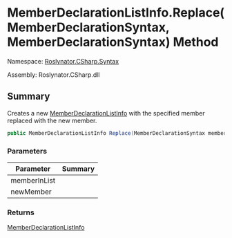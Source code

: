 # MemberDeclarationListInfo\.Replace\(MemberDeclarationSyntax, MemberDeclarationSyntax\) Method

Namespace: [Roslynator.CSharp.Syntax](../../README.md)

Assembly: Roslynator\.CSharp\.dll

## Summary

Creates a new [MemberDeclarationListInfo](../README.md) with the specified member replaced with the new member\.

```csharp
public MemberDeclarationListInfo Replace(MemberDeclarationSyntax memberInList, MemberDeclarationSyntax newMember)
```

### Parameters

| Parameter | Summary |
| --------- | ------- |
| memberInList | |
| newMember | |

### Returns

[MemberDeclarationListInfo](../README.md)




